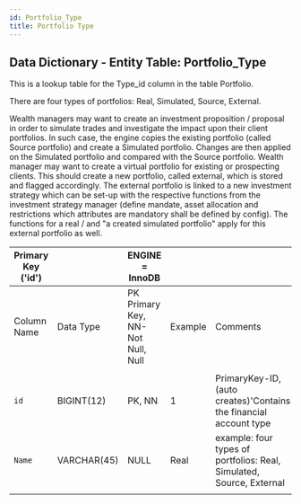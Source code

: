 ```yaml
---
id: Portfolio_Type
title: Portfolio Type
---
```


## Data Dictionary - Entity Table: Portfolio_Type

This is a lookup table for the Type_id column in the table Portfolio.

There are four types of portfolios: Real, Simulated, Source, External. 

Wealth managers may want to create an investment proposition / proposal in order to simulate trades and investigate the impact 
upon their client portfolios. In such case, the engine copies the existing portfolio (called Source portfolio)
 and create a Simulated portfolio. Changes are then applied on the Simulated portfolio and compared with the Source portfolio.
 Wealth manager may want to create a virtual portfolio for existing or prospecting clients. This should create a new portfolio, 
 called external, which is stored and flagged accordingly. The external portfolio is linked to a new investment strategy 
 which can be set-up with the respective functions from the investment strategy manager 
 (define mandate, asset allocation and restrictions which attributes are mandatory shall be defined by config). 
 The functions for a real / and "a created simulated portfolio" apply for this external portfolio as well. 
 

| Primary Key ('id')||ENGINE = InnoDB|||
|---|---|---|---|---|
|Column Name|Data Type|PK Primary Key, NN-Not Null, Null|Example|Comments|
||
|`id`|BIGINT(12)|PK, NN|1|PrimaryKey-ID,(auto creates)'Contains the financial account type|
|`Name`|VARCHAR(45)|NULL|Real|example: four types of portfolios: Real, Simulated, Source, External|
||
